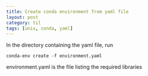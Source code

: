 ```yaml
---
title: Create conda environment from yaml file
layout: post
category: til
tags: [unix, conda, yaml]
---
```

In the directory containing the yaml file, run

```
conda-env create -f environment.yaml
```
environment.yaml is the file listing the required libraries

